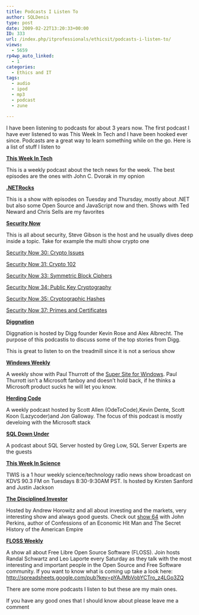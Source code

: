 ```yaml
---
title: Podcasts I Listen To
author: SQLDenis
type: post
date: 2009-02-22T13:20:33+00:00
ID: 333
url: /index.php/itprofessionals/ethicsit/podcasts-i-listen-to/
views:
  - 5659
rp4wp_auto_linked:
  - 1
categories:
  - Ethics and IT
tags:
  - audio
  - ipod
  - mp3
  - podcast
  - zune

---
```

I have been listening to podcasts for about 3 years now. The first podcast I have ever listened to was This Week In Tech and I have been hooked ever since. Podcasts are a great way to learn something while on the go. Here is a list of stuff I listen to

**[This Week In Tech][1]**
  
This is a weekly podcast about the tech news for the week. The best episodes are the ones with John C. Dvorak in my opnion

**[.NETRocks][2]**
  
This is a show with episodes on Tuesday and Thursday, mostly about .NET but also some Open Source and JavaScript now and then. Shows with Ted Neward and Chris Sells are my favorites

**[Security Now][3]**
  
This is all about security, Steve Gibson is the host and he usually dives deep inside a topic. Take for example the multi show crypto one
  
[Security Now 30: Crypto Issues][4]
  
[Security Now 31: Crypto 102][5]
  
[Security Now 33: Symmetric Block Ciphers][6]
  
[Security Now 34: Public Key Cryptography][7]
  
[Security Now 35: Cryptographic Hashes][8]
  
[Security Now 37: Primes and Certificates][9]

**[Diggnation][10]**
  
Diggnation is hosted by Digg founder Kevin Rose and Alex Albrecht. The purpose of this podcastis to discuss some of the top stories from Digg.
  
This is great to listen to on the treadmill since it is not a serious show

**[Windows Weekly][11]**
  
A weekly show with Paul Thurrott of the [Super Site for Windows][12]. Paul Thurrott isn&#8217;t a Microsoft fanboy and doesn&#8217;t hold back, if he thinks a Microsoft product sucks he will let you know.

**[Herding Code][13]**
  
A weekly podcast hosted by Scott Allen (OdeToCode),Kevin Dente, Scott Koon (Lazycoder)and Jon Galloway. The focus of this podcast is mostly develoing with the Microsoft stack

**[SQL Down Under][14]**
  
A podcast about SQL Server hosted by Greg Low, SQL Server Experts are the guests

**[This Week In Science][15]**
  
TWIS is a 1 hour weekly science/technology radio news show broadcast on KDVS 90.3 FM on Tuesdays 8:30-9:30AM PST. Is hosted by Kirsten Sanford and Justin Jackson

**[The Disciplined Investor][16]**
  
Hosted by Andrew Horowitz and all about investing and the markets, very interesting show and always good guests. Check out [show 64][17] with John Perkins, author of Confessions of an Economic Hit Man and The Secret History of the American Empire

**[FLOSS Weekly][18]**
  
A show all about Free Libre Open Source Software (FLOSS). Join hosts Randal Schwartz and Leo Laporte every Saturday as they talk with the most interesting and important people in the Open Source and Free Software community. If you want to know what is coming up take a look here: http://spreadsheets.google.com/pub?key=pYAJMbVobYCTro_z4LGo3ZQ

There are some more podcasts I listen to but these are my main ones.

If you have any good ones that I should know about please leave me a comment

 [1]: http://twit.tv/twit
 [2]: http://www.dotnetrocks.com/
 [3]: http://twit.tv/sn
 [4]: http://twit.tv/sn30
 [5]: http://twit.tv/sn31
 [6]: http://twit.tv/sn33
 [7]: http://twit.tv/sn34
 [8]: http://twit.tv/sn35
 [9]: http://twit.tv/sn37
 [10]: http://revision3.com/diggnation/
 [11]: http://twit.tv/ww
 [12]: http://winsupersite.com/
 [13]: http://herdingcode.com/
 [14]: http://www.sqldownunder.com/PreviousShows/tabid/98/Default.aspx
 [15]: http://www.twis.org/
 [16]: http://www.thedisciplinedinvestor.com/blog/category/podcasts/
 [17]: http://www.thedisciplinedinvestor.com/blog/2008/07/06/tdi-podcast-64-perkins-economic-hitman/
 [18]: http://twit.tv/FLOSS